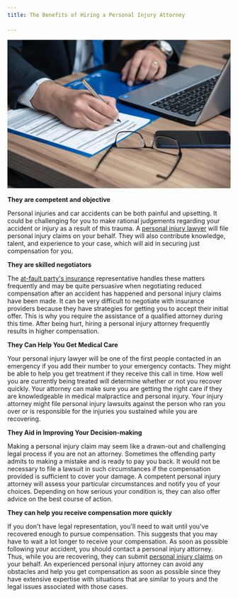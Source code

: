 ```yaml
---
title: The Benefits of Hiring a Personal Injury Attorney

---
```

![personal injury attorney](/uploads/right-g857aaee03_1920.jpg)

**They are competent and objective**

Personal injuries and car accidents can be both painful and upsetting. It could be challenging for you to make rational judgements regarding your accident or injury as a result of this trauma. A [personal injury lawyer](https://www.getthebigguns.com/las-vegas-nv/motorcycle-injuries/) will file personal injury claims on your behalf. They will also contribute knowledge, talent, and experience to your case, which will aid in securing just compensation for you.

**They are skilled negotiators**

The [at-fault party's insurance](https://www.thebalance.com/at-fault-accident-527313) representative handles these matters frequently and may be quite persuasive when negotiating reduced compensation after an accident has happened and personal injury claims have been made. It can be very difficult to negotiate with insurance providers because they have strategies for getting you to accept their initial offer. This is why you require the assistance of a qualified attorney during this time. After being hurt, hiring a personal injury attorney frequently results in higher compensation.

**They Can Help You Get Medical Care**

Your personal injury lawyer will be one of the first people contacted in an emergency if you add their number to your emergency contacts. They might be able to help you get treatment if they receive this call in time. How well you are currently being treated will determine whether or not you recover quickly. Your attorney can make sure you are getting the right care if they are knowledgeable in medical malpractice and personal injury. Your injury attorney might file personal injury lawsuits against the person who ran you over or is responsible for the injuries you sustained while you are recovering.

**They Aid in Improving Your Decision-making**

Making a personal injury claim may seem like a drawn-out and challenging legal process if you are not an attorney. Sometimes the offending party admits to making a mistake and is ready to pay you back. It would not be necessary to file a lawsuit in such circumstances if the compensation provided is sufficient to cover your damage. A competent personal injury attorney will assess your particular circumstances and notify you of your choices. Depending on how serious your condition is, they can also offer advice on the best course of action.

**They can help you receive compensation more quickly**

If you don't have legal representation, you'll need to wait until you've recovered enough to pursue compensation. This suggests that you may have to wait a lot longer to receive your compensation. As soon as possible following your accident, you should contact a personal injury attorney. Thus, while you are recovering, they can submit [personal injury claims](https://www.getthebigguns.com/contact-us/) on your behalf. An experienced personal injury attorney can avoid any obstacles and help you get compensation as soon as possible since they have extensive expertise with situations that are similar to yours and the legal issues associated with those cases.